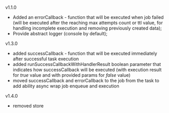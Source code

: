 v1.1.0
* Added an errorCallback - function that will be executed when job failed
(will be executed after the reaching max attempts count or ttl value, for handling incomplete execution and removing previously created data);
* Provide abstract logger (console by default);

v1.3.0
* added successCallback - function that will be executed immediately after successful task execution
* added runSuccessCallbackWithHandlerResult boolean parameter that indicates how successCallback will be executed (with execution result for _true_ value and with provided params for _false_ value)
* moved successCallback and errorCallback to the job from the task to add ability async wrap job enqueue and execution

v1.4.0
* removed store
